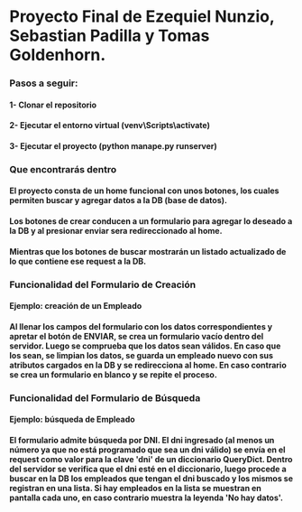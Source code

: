 ﻿# Proyecto Final de Ezequiel Nunzio, Sebastian Padilla y Tomas Goldenhorn.

### Pasos a seguir:
#### 1- Clonar el repositorio
#### 2- Ejecutar el entorno virtual (venv\Scripts\activate)
#### 3- Ejecutar el proyecto (python manape.py runserver)


### Que encontrarás dentro

#### El proyecto consta de un home funcional con unos botones, los cuales permiten buscar y agregar datos a la DB (base de datos).
#### Los botones de crear conducen a un formulario para agregar lo deseado a la DB y al presionar enviar sera redireccionado al home.
#### Mientras que los botones de buscar mostrarán un listado actualizado de lo que contiene ese request a la DB.


### Funcionalidad del Formulario de Creación
#### Ejemplo: creación de un Empleado

#### Al llenar los campos del formulario con los datos correspondientes y apretar el botón de ENVIAR, se crea un formulario vacío dentro del servidor. Luego se comprueba que los datos sean válidos. En caso que los sean, se limpian los datos, se guarda un empleado nuevo con sus atributos cargados en la DB y se redirecciona al home. En caso contrario se crea un formulario en blanco y se repite el proceso.

### Funcionalidad del Formulario de Búsqueda
#### Ejemplo: búsqueda de Empleado

#### El formulario admite búsqueda por DNI. El dni ingresado (al menos un número ya que no está programado que sea un dni válido) se envía en el request como valor para la clave 'dni' de un diccionario QueryDict. Dentro del servidor se verifica que el dni esté en el diccionario, luego procede a buscar en la DB los empleados que tengan el dni buscado y los mismos se registran en una lista. Si hay empleados en la lista se muestran en pantalla cada uno, en caso contrario muestra la leyenda 'No hay datos'. 


